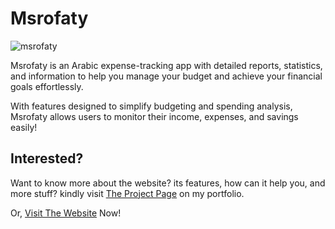 # Msrofaty

![msrofaty](https://github.com/user-attachments/assets/9ffc5d4d-b36e-41db-9248-faf532c95413)

Msrofaty is an Arabic expense-tracking app with detailed reports, statistics, and information to help you manage your budget and achieve your financial goals effortlessly.

With features designed to simplify budgeting and spending analysis, Msrofaty allows users to monitor their income, expenses, and savings easily!

## Interested?

Want to know more about the website? its features, how can it help you, and more stuff?
kindly visit [The Project Page](https://www.gergesbadr.com/projects) on my portfolio.

Or, [Visit The Website](https://msrofaty.netlify.app/) Now!
